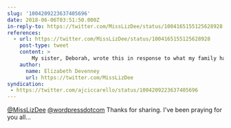```yaml
---
slug: '1004209223637405696'
date: 2018-06-06T03:51:50.000Z
in-reply-to: https://twitter.com/MissLizDee/status/1004165155125628928
references:
  - url: https://twitter.com/MissLizDee/status/1004165155125628928
    post-type: tweet
    content: >
        My sister, Deborah, wrote this in response to what my family has been dealing with for the past two months. It&#39;s helped me with perspective. <a href="https://twitter.com/hashtag/brokenbutnotdefeated?src=hash&amp;ref_src=twsrc%5Etfw">#brokenbutnotdefeated</a> <br>These fifty days <a href="https://t.co/4SXRZUY5GG">https://t.co/4SXRZUY5GG</a> via <a href="https://twitter.com/wordpressdotcom?ref_src=twsrc%5Etfw">@wordpressdotcom</a>
    author:
      name: Elizabeth Devenney
      url: https://twitter.com/MissLizDee
syndication:
 - https://twitter.com/ajciccarello/status/1004209223637405696
---
```


[@MissLizDee](https://twitter.com/MissLizDee) [@wordpressdotcom](https://twitter.com/wordpressdotcom) Thanks for sharing. I've been praying for you all...
